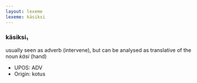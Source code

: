 ```yaml
---
layout: lexeme
lexeme: käsiksi
---
```


###  käsiksi₁

usually seen as adverb (intervene), but can be analysed as translative of the noun *käsi* (hand)
* UPOS:  ADV
* Origin:  kotus

